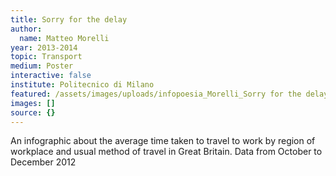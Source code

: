 ```yaml
---
title: Sorry for the delay
author:
  name: Matteo Morelli
year: 2013-2014
topic: Transport
medium: Poster
interactive: false
institute: Politecnico di Milano
featured: /assets/images/uploads/infopoesia_Morelli_Sorry for the delay.png
images: []
source: {}
---
```

An infographic about the average time taken to travel to work by region of workplace and usual method of travel in Great Britain. Data from October to December 2012
